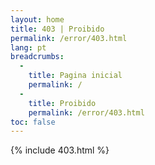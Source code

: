 ```yaml
---
layout: home
title: 403 | Proibido
permalink: /error/403.html
lang: pt
breadcrumbs: 
  - 
    title: Pagina inicial
    permalink: /
  -
    title: Proibido
    permalink: /error/403.html
toc: false
---
```


{% include 403.html %}